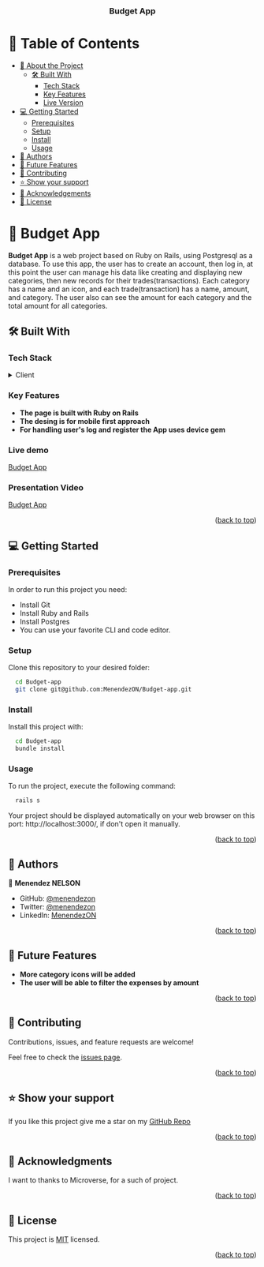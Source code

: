 <a name="readme-top"></a>

<div align="center">
  <h3><b>Budget App</b></h3>

</div>

# 📗 Table of Contents

- [📖 About the Project](#about-project)
  - [🛠 Built With](#built-with)
    - [Tech Stack](#tech-stack)
    - [Key Features](#key-features)
    - [Live Version](#live-version)
- [💻 Getting Started](#getting-started)
  - [Prerequisites](#prerequisites)
  - [Setup](#setup)
  - [Install](#install)
  - [Usage](#usage)
- [👥 Authors](#authors)
- [🔭 Future Features](#future-features)
- [🤝 Contributing](#contributing)
- [⭐️ Show your support](#support)
- [🙏 Acknowledgements](#acknowledgements)
- [📝 License](#license)

# 📖 Budget App <a name="about-project"></a>

**Budget App** is a web project based on Ruby on Rails, using Postgresql as a database. To use this app, the user has to create an account, then log in, at this point the user can manage his data like creating and displaying new categories, then new records for their trades(transactions). Each category has a name and an icon, and each trade(transaction) has a name, amount, and category. The user also can see the amount for each category and the total amount for all categories.

## 🛠 Built With <a name="built-with"></a>

### Tech Stack <a name="tech-stack"></a>
<details>
  <summary>Client</summary>
  <ul>
    <li><a href="https://ruby.org/">Ruby</a></li>
  </ul>
</details>

### Key Features <a name="key-features"></a>
- **The page is built with Ruby on Rails**
- **The desing is for mobile first approach**
- **For handling user's log and register the App uses device gem**

### Live demo <a name="live-demo">
[Budget App]()
</a>

### Presentation Video <a name="presentation">
[Budget App]()
</a>


<p align="right">(<a href="#readme-top">back to top</a>)</p>

## 💻 Getting Started <a name="getting-started"></a>

### Prerequisites

In order to run this project you need:

- Install Git
- Install Ruby and Rails
- Install Postgres
- You can use your favorite CLI and code editor.
### Setup

Clone this repository to your desired folder:

```sh
  cd Budget-app
  git clone git@github.com:MenendezON/Budget-app.git
```

### Install

Install this project with:

```sh
  cd Budget-app
  bundle install
```

### Usage

To run the project, execute the following command:

```sh
  rails s
```
Your project should be displayed automatically on your web browser on this port: http://localhost:3000/, if don't open it manually.

<p align="right">(<a href="#readme-top">back to top</a>)</p>

## 👥 Authors <a name="author"></a>

👤 **Menendez NELSON**

- GitHub: [@menendezon](https://github.com/menendezon)
- Twitter: [@menendezon](https://twitter.com/menendezon)
- LinkedIn: [MenendezON](https://linkedin.com/in/menendezon)

<p align="right">(<a href="#readme-top">back to top</a>)</p>

## 🔭 Future Features <a name="future-features"></a>

- **More category icons will be added**
- **The user will be able to filter the expenses by amount**

<p align="right">(<a href="#readme-top">back to top</a>)</p>

## 🤝 Contributing <a name="contributing"></a>

Contributions, issues, and feature requests are welcome!

Feel free to check the [issues page](https://github.com/MenendezON/Budget-app/issues).

<p align="right">(<a href="#readme-top">back to top</a>)</p>

## ⭐️ Show your support <a name="support"></a>

If you like this project give me a star on my [GitHub Repo](https://github.com/MenendezON/Budget-app)

<p align="right">(<a href="#readme-top">back to top</a>)</p>

## 🙏 Acknowledgments <a name="acknowledgements"></a>

I want to thanks to Microverse, for a such of project.

<p align="right">(<a href="#readme-top">back to top</a>)</p>

## 📝 License <a name="license"></a>

This project is [MIT](./LICENSE) licensed.

<p align="right">(<a href="#readme-top">back to top</a>)</p>